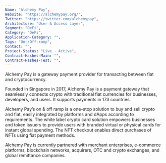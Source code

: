 ```yaml
--- 
Name: "Alchemy Pay", 
Website: "https://alchemypay.org/", 
Twitter: "https://twitter.com/alchemypay", 
Architecture: "User & Access Layer",
Segment: "DeFi",
Category: "DeFi",
Application-Category: "",
Tags: "On-/Off-ramp",
Contact: "",
Project-Status: "Live - Active",
Contract-Hashes-Main: "",
Contract-Hashes-Test: "",
--- 
```

<!--lang:en--> 
Alchemy Pay is a gateway payment provider for transacting between fiat and cryptocurrency.

Founded in Singapore in 2017, Alchemy Pay is a payment gateway that seamlessly connects crypto with traditional fiat currencies for businesses, developers, and users. It supports payments in 173 countries.

Alchemy Pay’s on & off ramp is a one-stop solution to buy and sell crypto and fiat, easily integrated by platforms and dApps according to requirements. The white label crypto card solution empowers businesses and token issuers to provide users with branded virtual or physical cards for instant global spending. The NFT checkout enables direct purchases of NFTs using fiat payment methods.

Alchemy Pay is currently partnered with merchant enterprises, e-commerce platforms, blockchain networks, acquirers, OTC and crypto exchanges, and global remittance companies.
<!--lang:es--] 
Alchemy Pay es un proveedor de pasarela de pago para transacciones entre moneda fiduciaria y criptomoneda.

Fundado en Singapur en 2017, Alchemy Pay es una pasarela de pago que conecta de manera fluida las criptomonedas con las monedas fiduciarias tradicionales para empresas, desarrolladores y usuarios. Admite pagos en 173 países.

La rampa de entrada y salida de Alchemy Pay es una solución integral para comprar y vender cripto y moneda fiduciaria, fácilmente integrada por plataformas y dApps según los requisitos. La solución de tarjeta cripto de marca blanca empodera a las empresas y emisores de tokens para proporcionar a los usuarios tarjetas virtuales o físicas de marca para gastos globales instantáneos. El checkout de NFT permite compras directas de NFTs utilizando métodos de pago fiduciario.

Actualmente, Alchemy Pay está asociado con empresas comerciantes, plataformas de comercio electrónico, redes blockchain, adquirentes, intercambios OTC y de criptomonedas, y compañías de remesas globales.

<!--lang:de--] 
Alchemy Pay ist ein Zahlungsgateway-Anbieter für Transaktionen zwischen Fiatgeld und Kryptowährung.

Gegründet in Singapur im Jahr 2017, ist Alchemy Pay ein Zahlungsgateway, das Krypto mit traditionellen Fiatwährungen nahtlos für Unternehmen, Entwickler und Nutzer verbindet. Es unterstützt Zahlungen in 173 Ländern.

Das Ein- und Auszahlungsportal von Alchemy Pay ist eine Komplettlösung zum Kauf und Verkauf von Krypto und Fiat, die leicht von Plattformen und dApps gemäß den Anforderungen integriert werden kann. Die White-Label-Krypto-Kartenlösung ermächtigt Unternehmen und Token-Herausgeber, den Nutzern markenspezifische virtuelle oder physische Karten für sofortige globale Ausgaben zur Verfügung zu stellen. Die NFT-Kasse ermöglicht direkte Käufe von NFTs mit Fiat-Zahlungsmethoden.

Alchemy Pay ist derzeit mit Händlerunternehmen, E-Commerce-Plattformen, Blockchain-Netzwerken, Acquirern, OTC- und Krypto-Börsen sowie globalen Geldtransferunternehmen partnerschaftlich verbunden.

<!--lang:fr--] 
Alchemy Pay est un fournisseur de passerelle de paiement pour les transactions entre la monnaie fiduciaire et la cryptomonnaie.

Fondé à Singapour en 2017, Alchemy Pay est une passerelle de paiement qui connecte de manière transparente la crypto avec les monnaies fiduciaires traditionnelles pour les entreprises, les développeurs et les utilisateurs. Il prend en charge les paiements dans 173 pays.

La rampe d'accès et de sortie d'Alchemy Pay est une solution tout-en-un pour acheter et vendre de la crypto et de la monnaie fiduciaire, facilement intégrée par les plateformes et les dApps selon les besoins. La solution de carte crypto en marque blanche permet aux entreprises et aux émetteurs de tokens de fournir aux utilisateurs des cartes virtuelles ou physiques de marque pour des dépenses globales instantanées. Le paiement NFT permet des achats directs de NFTs utilisant des méthodes de paiement en monnaie fiduciaire.

Actuellement, Alchemy Pay est partenaire avec des entreprises marchandes, des plateformes de commerce électronique, des réseaux blockchain, des acquéreurs, des échanges OTC et de cryptomonnaies, et des compagnies de remise mondiale.

<!--lang:pl--] 
Alchemy Pay jest dostawcą bramek płatniczych dla transakcji między walutą fiducjarną a kryptowalutą.

Założony w Singapurze w 2017 roku, Alchemy Pay jest bramką płatniczą, która bezproblemowo łączy krypto z tradycyjnymi walutami fiducjarnymi dla firm, deweloperów i użytkowników. Obsługuje płatności w 173 krajach.

Rampa załadunkowa i rozładunkowa Alchemy Pay to kompleksowe rozwiązanie do kupna i sprzedaży krypto i waluty fiducjarnej, łatwe do zintegrowania przez platformy i dApps zgodnie z wymaganiami. Rozwiązanie białej etykiety dla krypto kart umożliwia firmom i wydawcom tokenów dostarczanie użytkownikom markowych kart wirtualnych lub fizycznych do natychmiastowych globalnych wydatków. Płatność za NFT umożliwia bezpośrednie zakupy NFT za pomocą metod płatności fiat.

Obecnie Alchemy Pay współpracuje z przedsiębiorstwami handlowymi, platformami e-commerce, sieciami blockchain, nabywcami, giełdami OTC i kryptowalutowymi oraz globalnymi firmami przekazów pieniężnych.

<!--lang:uk--] 
Alchemy Pay є провайдером платіжних шлюзів для транзакцій між фіатною та криптовалютою.

Заснований у Сінгапурі у 2017 році, Alchemy Pay є платіжним шлюзом, який безперешкодно з'єднує крипто з традиційними фіатними валютами для бізнесу, розробників та користувачів. Він підтримує платежі у 173 країнах.

Вхідний та вихідний шлюз Alchemy Pay є універсальним рішенням для купівлі та продажу крипто та фіату, яке легко інтегрується платформами та dApps відповідно до вимог. Рішення для криптокарт під власним брендом надає можливість бізнесу та випускникам токенів забезпечити користувачів маркованими віртуальними або фізичними картками для миттєвих глобальних витрат. Оплата NFT дозволяє безпосередньо купувати NFT за допомогою фіатних платіжних методів.

Наразі Alchemy Pay співпрацює з торговельними підприємствами, електронними торговельними платформами, блокчейн-мережами, придбавачами, OTC та криптовалютними біржами, а також з глобальними компаніями з переказу коштів.
[!--lang:*--> 
